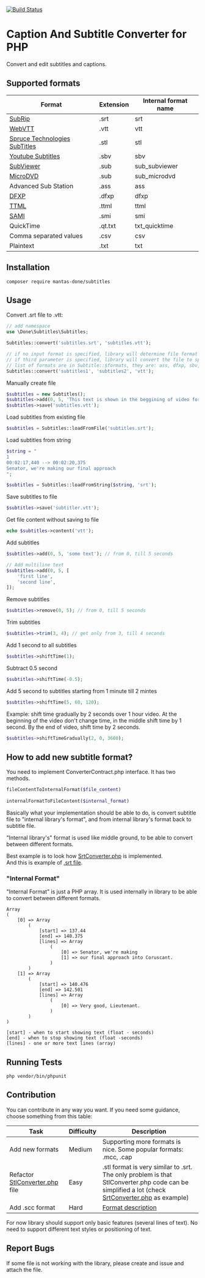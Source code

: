 [![Build Status](https://scrutinizer-ci.com/g/mantas-done/subtitles/badges/build.png?b=master)](https://scrutinizer-ci.com/g/mantas-done/subtitles/build-status/master)

# Caption And Subtitle Converter for PHP

Convert and edit subtitles and captions.

## Supported formats

| Format | Extension | Internal format name |
| --- | --- | --- |
| [SubRip](https://en.wikipedia.org/wiki/SubRip#SubRip_text_file_format) | .srt | srt |
| [WebVTT](https://en.wikipedia.org/wiki/WebVTT) | .vtt | vtt |
| [Spruce Technologies SubTitles](https://pastebin.com/ykGM9qjZ) | .stl | stl |
| [Youtube Subtitles](https://webdev-il.blogspot.lt/2010/01/sbv-file-format-for-youtube-subtitles.html) | .sbv | sbv |
| [SubViewer](https://wiki.videolan.org/SubViewer) | .sub | sub_subviewer |
| [MicroDVD](https://en.wikipedia.org/wiki/MicroDVD) | .sub | sub_microdvd |
| Advanced Sub Station | .ass | ass |
| [DFXP](https://en.wikipedia.org/wiki/Timed_Text_Markup_Language) | .dfxp | dfxp |
| [TTML](https://en.wikipedia.org/wiki/Timed_Text_Markup_Language) | .ttml | ttml |
| [SAMI](https://en.wikipedia.org/wiki/SAMI) | .smi | smi |
| QuickTime | .qt.txt | txt_quicktime |
| Comma separated values | .csv | csv |
| Plaintext | .txt | txt |

## Installation
```
composer require mantas-done/subtitles
```

## Usage
Convert .srt file to .vtt:
```php
// add namespace
use \Done\Subtitles\Subtitles;

Subtitles::convert('subtitles.srt', 'subtitles.vtt');
```

```php
// if no input format is specified, library will determine file format by its content
// if third parameter is specified, library will convert the file to specified format.
// list of formats are in Subtitle::$formats, they are: ass, dfxp, sbv, srt, stl, sub, ttml, txt_quicktime, vtt 
Subtitles::convert('subtitles1', 'subtitles2', 'vtt'); 
```

Manually create file
```php
$subtitles = new Subtitles();
$subtitles->add(0, 5, 'This text is shown in the beggining of video for 5 seconds');
$subtitles->save('subtitles.vtt');
```

Load subtitles from existing file
```php
$subtitles = Subtitles::loadFromFile('subtitles.srt');
```

Load subtitles from string
```php
$string = "
1
00:02:17,440 --> 00:02:20,375
Senator, we're making our final approach
";  

$subtitles = Subtitles::loadFromString($string, 'srt');
```

Save subtitles to file
```php
$subtitles->save('subtitler.vtt');
```

Get file content without saving to file
```php
echo $subtitles->content('vtt');
```

Add subtitles
```php
$subtitles->add(0, 5, 'some text'); // from 0, till 5 seconds  

// Add multiline text
$subtitles->add(0, 5, [
    'first line',
    'second line',
]);
````

Remove subtitles
```php
$subtitles->remove(0, 5); // from 0, till 5 seconds
```

Trim subtitles
```php
$subtitles->trim(3, 4); // get only from 3, till 4 seconds
```

Add 1 second to all subtitles
```php
$subtitles->shiftTime(1);
```

Subtract 0.5 second
```php
$subtitles->shiftTime(-0.5);
```

Add 5 second to subtitles starting from 1 minute till 2 mintes 
```php
$subtitles->shiftTime(5, 60, 120);
```

Example: shift time gradually by 2 seconds over 1 hour video. At the beginning of the video don't change time, in the middle shift time by 1 second. By the end of video, shift time by 2 seconds.
```php
$subtitles->shiftTimeGradually(2, 0, 3600);
```

## How to add new subtitle format?

You need to implement ConverterContract.php interface. It has two methods.
```php
fileContentToInternalFormat($file_content)  
  
internalFormatToFileContent($internal_format)
```

Basically what your implementation should be able to do, is convert subtitle file to "internal library's format", and from internal library's format back to subtitle file.

"Internal library's" format is used like middle ground, to be able to convert between different formats.

Best example is to look how [SrtConverter.php](https://github.com/mantas783/subtitle-converter/blob/master/src/code/Converters/SrtConverter.php) is implemented.  
And this is example of [.srt file](https://github.com/mantas783/subtitle-converter/blob/master/tests/files/srt.srt).

### "Internal Format" 

"Internal Format" is just a PHP array. It is used internally in library to be able to convert between different formats.

```
Array
(
    [0] => Array
        (
            [start] => 137.44
            [end] => 140.375
            [lines] => Array
                (
                    [0] => Senator, we're making
                    [1] => our final approach into Coruscant.
                )
        )
    [1] => Array
        (
            [start] => 140.476
            [end] => 142.501
            [lines] => Array
                (
                    [0] => Very good, Lieutenant.
                )
        )
)
```
```
[start] - when to start showing text (float - seconds)
[end] - when to stop showing text (float -seconds)
[lines] - one or more text lines (array)
```

## Running Tests

```
php vendor/bin/phpunit
```

## Contribution

You can contribute in any way you want. If you need some guidance, choose something from this table:

| Task | Difficulty | Description |
| --- | --- | --- |
| Add new formats | Medium | Supporting more formats is nice. Some popular formats: .mcc, .cap |
| Refactor [StlConverter.php](https://github.com/mantas783/subtitle-converter/blob/master/src/code/Converters/StlConverter.php) file | Easy | .stl format is very similar to .srt. The only problem is that StlConverter.php code can be simplified a lot (check [SrtConverter.php](https://github.com/mantas783/subtitle-converter/blob/master/src/code/Converters/SrtConverter.php) as example) |
| Add .scc format | Hard | [Format description](https://en.wikipedia.org/wiki/EIA-608) |

For now library should support only basic features (several lines of text). No need to support different text styles or positioning of text.

## Report Bugs

If some file is not working with the library, please create and issue and attach the file.
